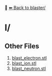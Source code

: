📁 [⬅ Back to blaster/](../README.md)

# l/


## Other Files
1. [blast_electron.stl](./blast_electron.stl)
2. [blast_ion.stl](./blast_ion.stl)
3. [blast_neutron.stl](./blast_neutron.stl)